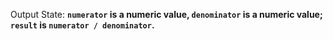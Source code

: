 Output State: **`numerator` is a numeric value, `denominator` is a numeric value; `result` is `numerator / denominator`.**